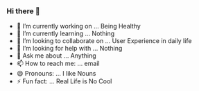 ### Hi there 👋


- 🔭 I’m currently working on ... Being Healthy
- 🌱 I’m currently learning ... Nothing
- 👯 I’m looking to collaborate on ... User Experience in daily life
- 🤔 I’m looking for help with ... Nothing
- 💬 Ask me about ... Anything
- 📫 How to reach me: ... email
- 😄 Pronouns: ... I like Nouns
- ⚡ Fun fact: ... Real Life is No Cool

